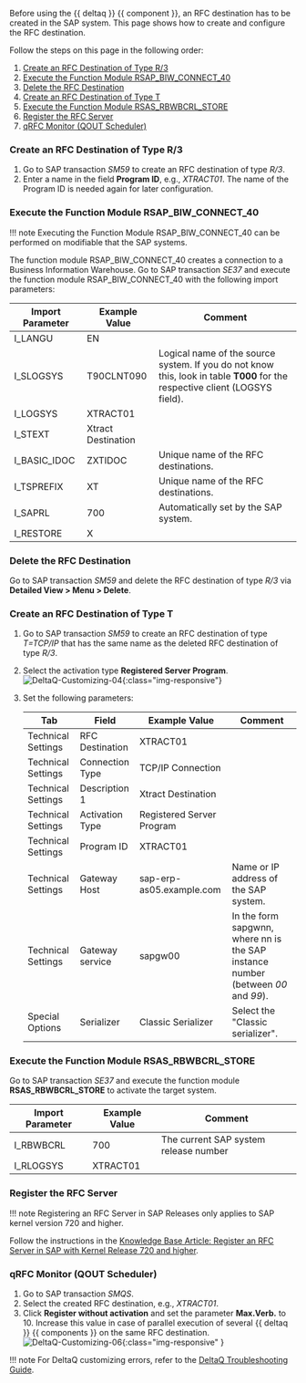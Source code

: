 
Before using the {{ deltaq }} {{ component }}, an RFC destination has to be created in the SAP system. 
This page shows how to create and configure the RFC destination.

Follow the steps on this page in the following order:

1. [Create an RFC Destination of Type R/3](#create-an-rfc-destination-of-type-r3)
2. [Execute the Function Module RSAP_BIW_CONNECT_40](#execute-the-function-module-rsap_biw_connect_40)
3. [Delete the RFC Destination ](#delete-the-rfc-destination)
4. [Create an RFC Destination of Type T](#create-an-rfc-destination-of-type-t)
5. [Execute the Function Module RSAS_RBWBCRL_STORE](#execute-the-function-module-rsas_rbwbcrl_store)
6. [Register the RFC Server](#register-the-rfc-server)
7. [qRFC Monitor (QOUT Scheduler)](#qrfc-monitor-qout-scheduler)

### Create an RFC Destination of Type R/3

1. Go to SAP transaction *SM59* to create an RFC destination of type *R/3*.
2. Enter a name in the field **Program ID**, e.g., *XTRACT01*.
The name of the Program ID is needed again for later configuration.

### Execute the Function Module RSAP_BIW_CONNECT_40

!!! note
	Executing the Function Module RSAP_BIW_CONNECT_40 can be performed on modifiable that the SAP systems.

The function module RSAP_BIW_CONNECT_40 creates a connection to a Business Information Warehouse.
Go to SAP transaction *SE37* and execute the function module RSAP_BIW_CONNECT_40 with the following import parameters: 


Import Parameter | Example Value | Comment
------------ | ------------- | ------------
I_LANGU | EN
I_SLOGSYS | T90CLNT090 | Logical name of the source system. If you do not know this, look in table **T000** for the respective client (LOGSYS field).
I_LOGSYS | XTRACT01 | 
I_STEXT | Xtract Destination
I_BASIC_IDOC | ZXTIDOC | Unique name of the RFC destinations.
I_TSPREFIX | XT | Unique name of the RFC destinations.
I_SAPRL | 700 | Automatically set by the SAP system.
I_RESTORE | X

### Delete the RFC Destination 

Go to SAP transaction *SM59* and delete the RFC destination of type *R/3* via **Detailed View > Menu > Delete**.

### Create an RFC Destination of Type T
1. Go to SAP transaction *SM59* to create an RFC destination of type *T=TCP/IP* that has the same name as the deleted RFC destination of type *R/3*.
2. Select the activation type **Registered Server Program**.<br>
![DeltaQ-Customizing-04](../../assets/images/documentation/sap-customization/DeltaQ-Customizing-04.png){:class="img-responsive"}
3. Set the following parameters:

	Tab | Field | Example Value | Comment
	---- | ------------ | ------------- | ------------
	Technical Settings | RFC Destination | XTRACT01 |
	Technical Settings | Connection Type | TCP/IP Connection |
	Technical Settings | Description 1| Xtract Destination | 
	Technical Settings | Activation Type | Registered Server Program |
	Technical Settings | Program ID | XTRACT01 |
	Technical Settings | Gateway Host | sap-erp-as05.example.com | Name or IP address of the SAP system.
	Technical Settings | Gateway service | sapgw00 | In the form sapgwnn, where nn is the SAP instance number (between *00* and *99*).
	Special Options | Serializer | Classic Serializer | Select the "Classic serializer".


### Execute the Function Module RSAS_RBWBCRL_STORE

Go to SAP transaction *SE37* and execute the function module **RSAS_RBWBCRL_STORE** to activate the target system.

Import Parameter | Example Value | Comment
------------ | ------------- | -------------
I_RBWBCRL | 700  | The current SAP system release number
I_RLOGSYS | XTRACT01

### Register the RFC Server  

!!! note
	Registering an RFC Server in SAP Releases only applies to SAP kernel version 720 and higher.

Follow the instructions in the [Knowledge Base Article: Register an RFC Server in SAP with Kernel Release 720 and higher](../../knowledge-base/register-rfc-server-in-sap-releases-in-kernel-release-720-and-higher.md).



### qRFC Monitor (QOUT Scheduler)

1. Go to SAP transaction *SMQS*. 
2. Select the created RFC destination, e.g., *XTRACT01*. 
3. Click **Register without activation** and set the parameter **Max.Verb.** to 10. 
Increase this value in case of parallel execution of several {{ deltaq }} {{ components }} on the same RFC destination.<br>
![DeltaQ-Customizing-06](../../assets/images/documentation/sap-customization/DeltaQ-Customizing-06.png){:class="img-responsive" }

!!! note
	For DeltaQ customizing errors, refer to the [DeltaQ Troubleshooting Guide](https://support.theobald-software.com/helpdesk/KB/View/14424-deltaq-troubleshooting-guide).
